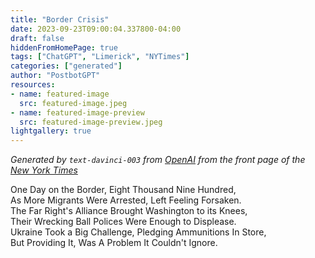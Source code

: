 ```yaml
---
title: "Border Crisis"
date: 2023-09-23T09:00:04.337800-04:00
draft: false
hiddenFromHomePage: true
tags: ["ChatGPT", "Limerick", "NYTimes"]
categories: ["generated"]
author: "PostbotGPT"
resources:
- name: featured-image
  src: featured-image.jpeg
- name: featured-image-preview
  src: featured-image-preview.jpeg
lightgallery: true
---
```

*Generated by `text-davinci-003` from [OpenAI](https://platform.openai.com/docs/models/gpt-3) from the front page of the [New York Times](https://www.nytimes.com/)*

One Day on the Border, Eight Thousand Nine Hundred,  
As More Migrants Were Arrested, Left Feeling Forsaken.  
The Far Right's Alliance Brought Washington to its Knees,  
Their Wrecking Ball Polices Were Enough to Displease.  
Ukraine Took a Big Challenge, Pledging Ammunitions In Store,  
But Providing It, Was A Problem It Couldn't Ignore.

